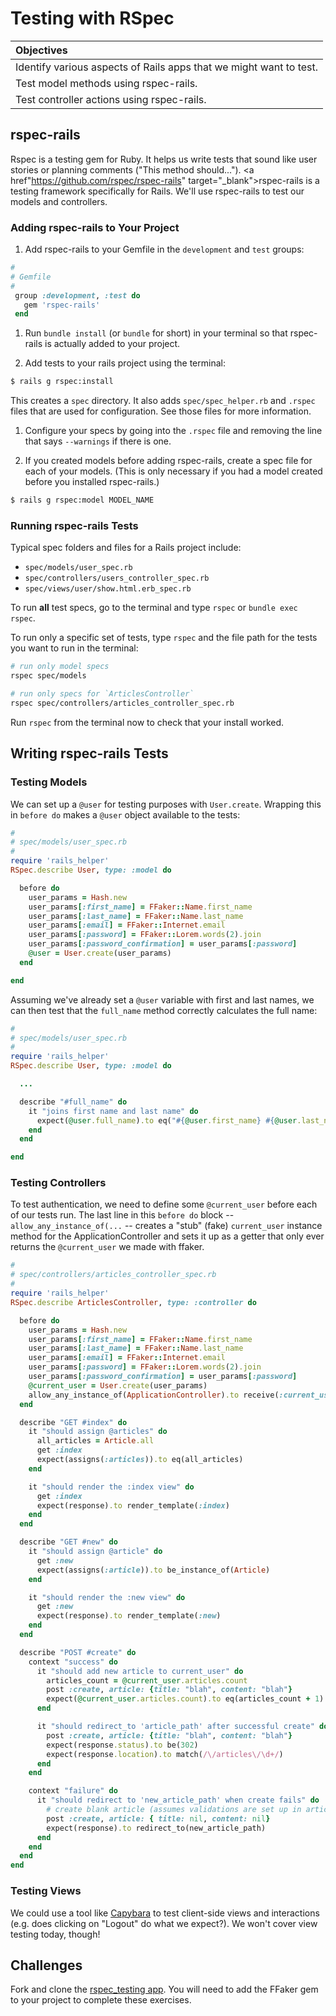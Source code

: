 # Testing with RSpec


| Objectives |
| :---- |
| Identify various aspects of Rails apps that we might want to test.|
| Test model methods using rspec-rails. |
| Test controller actions using rspec-rails. |


## rspec-rails

Rspec is a testing gem for Ruby. It helps us write tests that sound like user stories or planning comments ("This method should..."). <a href"https://github.com/rspec/rspec-rails" target="_blank">rspec-rails</a> is a testing framework specifically for Rails. We'll use rspec-rails to test our models and controllers.

<!-- rspec-rails helps us implement the four-phase testing methodology (with setup, exercise, verify, and tear down steps). Here's what a simple rspec-rails test might look like:

```ruby
#
# spec/models/pet_spec.rb
#

RSpec.describe Pet, type: :model do

  # setup
  before do
    @pet = Pet.create({name: "Morocco", age: 3})
  end

  describe "#is_cute?" do
    it "returns true" do
      expect(@pet.is_cute?).to be true   #exercise and verify   
    end
  end

  # teardown is automatic

end
``` -->

### Adding rspec-rails to Your Project

1. Add rspec-rails to your Gemfile in the `development` and `test` groups:

  ```ruby
  #
  # Gemfile
  #
   group :development, :test do
     gem 'rspec-rails'
   end
  ```

1. Run `bundle install` (or `bundle` for short) in your terminal so that rspec-rails is actually added to your project.

1. Add tests to your rails project using the terminal:

  ```bash
  $ rails g rspec:install
  ```

  This creates a `spec` directory. It also adds `spec/spec_helper.rb` and `.rspec` files that are used for configuration. See those files for more information.

1. Configure your specs by going into the `.rspec` file and removing the line that says `--warnings` if there is one.

1. If you created models before adding rspec-rails, create a spec file for each of your models. (This is only necessary if you had a model created before you installed rspec-rails.)

  ```bash
  $ rails g rspec:model MODEL_NAME
  ```

### Running rspec-rails Tests

Typical spec folders and files for a Rails project include:

* `spec/models/user_spec.rb`
* `spec/controllers/users_controller_spec.rb`
* `spec/views/user/show.html.erb_spec.rb`

To run **all** test specs, go to the terminal and type `rspec` or `bundle exec rspec`.

To run only a specific set of tests, type `rspec` and the file path for the tests you want to run in the terminal:

  ```bash
  # run only model specs
  rspec spec/models

  # run only specs for `ArticlesController`
  rspec spec/controllers/articles_controller_spec.rb
  ```

  Run `rspec` from the terminal now to check that your install worked.

## Writing rspec-rails Tests
<!--
### Cool Tool: FFaker

FFaker generates random data for us! We can use it to create fake data for tests. For example, `FFaker::Name.first_name` generates a fake first name. `FFaker::Internet.email` generates a fake email. To see more that FFaker can do, check out the [FFaker docs](http://www.rubydoc.info/github/emmanueloga/ffaker/FFaker) and/or this [handy FFaker cheatsheet](http://ricostacruz.com/cheatsheets/ffaker.html).

**Bonus:** Later, we can use FFaker to seed our database (but hold off!).

  ```ruby
  #
  # db/seeds.rb
  #

  25.times do
    Student.create(
      first_name: FFaker::Name.first_name,
      last_name: FFaker::Name.last_name,
      grade: rand(9..12),
      yearbook_quote: FFaker::HipsterIpsum.sentence(5)
    )
  end
  ```

  ```bash
  $ rake db:seed
  ```

To add FFaker to your project, put it in your Gemfile for the development and test groups:

  ```ruby
  #
  # Gemfile
  #
  group :development, :test do
    gem 'ffaker'
  end
  ```

Then run `bundle` in your terminal. -->

### Testing Models

We can set up a `@user` for testing purposes with `User.create`. Wrapping this in `before do` makes a `@user` object available to the tests:

  ```ruby
  #
  # spec/models/user_spec.rb
  #
  require 'rails_helper'
  RSpec.describe User, type: :model do

    before do
      user_params = Hash.new
      user_params[:first_name] = FFaker::Name.first_name
      user_params[:last_name] = FFaker::Name.last_name
      user_params[:email] = FFaker::Internet.email
      user_params[:password] = FFaker::Lorem.words(2).join
      user_params[:password_confirmation] = user_params[:password]
      @user = User.create(user_params)
    end

  end
  ```

Assuming we've already set a `@user` variable with first and last names, we can then test that the `full_name` method correctly calculates the full name:

  ```ruby
  #
  # spec/models/user_spec.rb
  #
  require 'rails_helper'
  RSpec.describe User, type: :model do

    ...

    describe "#full_name" do
      it "joins first name and last name" do
        expect(@user.full_name).to eq("#{@user.first_name} #{@user.last_name}")
      end
    end

  end
  ```

### Testing Controllers

To test authentication, we need to define some `@current_user` before each of our tests run. The last line in this `before do` block --   `allow_any_instance_of(...` -- creates a "stub" (fake) `current_user` instance method for the ApplicationController and sets it up as a getter that only ever returns the `@current_user` we made with ffaker.

  ```ruby
  #
  # spec/controllers/articles_controller_spec.rb
  #
  require 'rails_helper'
  RSpec.describe ArticlesController, type: :controller do

    before do
      user_params = Hash.new
      user_params[:first_name] = FFaker::Name.first_name
      user_params[:last_name] = FFaker::Name.last_name
      user_params[:email] = FFaker::Internet.email
      user_params[:password] = FFaker::Lorem.words(2).join
      user_params[:password_confirmation] = user_params[:password]
      @current_user = User.create(user_params)
      allow_any_instance_of(ApplicationController).to receive(:current_user).and_return(@current_user)
    end

    describe "GET #index" do
      it "should assign @articles" do
        all_articles = Article.all
        get :index
        expect(assigns(:articles)).to eq(all_articles)
      end

      it "should render the :index view" do
        get :index
        expect(response).to render_template(:index)
      end
    end

    describe "GET #new" do
      it "should assign @article" do
        get :new
        expect(assigns(:article)).to be_instance_of(Article)
      end

      it "should render the :new view" do
        get :new
        expect(response).to render_template(:new)
      end
    end

    describe "POST #create" do
      context "success" do
        it "should add new article to current_user" do
          articles_count = @current_user.articles.count
          post :create, article: {title: "blah", content: "blah"}
          expect(@current_user.articles.count).to eq(articles_count + 1)
        end

        it "should redirect_to 'article_path' after successful create" do
          post :create, article: {title: "blah", content: "blah"}
          expect(response.status).to be(302)
          expect(response.location).to match(/\/articles\/\d+/)
        end
      end

      context "failure" do
        it "should redirect to 'new_article_path' when create fails" do
          # create blank article (assumes validations are set up in article model for presence of title and content)
          post :create, article: { title: nil, content: nil}
          expect(response).to redirect_to(new_article_path)
        end
      end
    end
  end
  ```

### Testing Views

We could use a tool like <a href="https://github.com/jnicklas/capybara" target="_blank">Capybara</a> to test client-side views and interactions (e.g. does clicking on "Logout" do what we expect?). We won't cover view testing today, though!

## Challenges


Fork and clone the <a href="https://github.com/product-school/rspec_testing_app" target="_blank">rspec_testing app</a>. You will need to add the FFaker gem to your project to complete these exercises.

